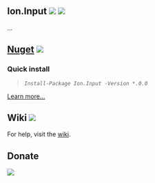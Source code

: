 Ion.Input 
![](https://img.shields.io/badge/style-Stable-green.svg?style=flat&label=Build)
![](https://img.shields.io/badge/style-1.0-blue.svg?style=flat&label=Version)
---
...

[Nuget](https://www.nuget.org/packages/Ion.Input/)
![](https://img.shields.io/badge/style-Coming%20soon!-red.svg?style=flat&label=)
---
### Quick install
> _`Install-Package Ion.Input -Version *.0.0`_

[Learn more...](https://github.com/ionsharp/Ion.Input/wiki)


Wiki ![](https://img.shields.io/badge/style-Coming%20soon!-red.svg?style=flat&label=)
---
For help, visit the [wiki](https://github.com/ionsharp/Ion.Input/wiki).

Donate
---
[![](https://www.paypalobjects.com/en_US/i/btn/btn_donateCC_LG.gif)](https://www.paypal.com/cgi-bin/webscr?cmd=_s-xclick&hosted_button_id=AJJG6PWLBYQNG)